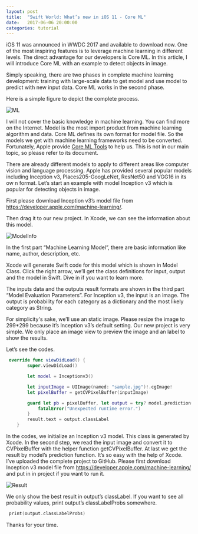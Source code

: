```yaml
---
layout: post
title:  "Swift World: What’s new in iOS 11 - Core ML"
date:   2017-06-06 20:00:00
categories: tutorial
---
```


iOS 11 was announced in WWDC 2017 and available to download now. One of the most inspiring features is to leverage machine learning in different levels. The direct advantage for our developers is Core ML. In this article, I will introduce Core ML with an example to detect objects in image.

Simply speaking, there are two phases in complete machine learning development: training with large-scale data to get model and use model to predict with new input data. Core ML works in the second phase.

Here is a simple figure to depict the complete process.

![ML](http://pengguo.xyz/resources/ML.png)

I will not cover the basic knowledge in machine learning. You can find more on the Internet. Model is the most import product from machine learning algorithm and data. Core ML defines its own format for model file. So the models we get with  machine learning frameworks need to be converted. Fortunately, Apple provide [Core ML Tools](https://developer.apple.com/machine-learning/) to help us. This is not in our main topic, so please refer to its document.

There are already different models to apply to different areas like computer vision and language processing. Apple has provided several popular models including Inception v3,  Places205-GoogLeNet, ResNet50 and VGG16 in its ow n format. Let’s start an example with model Inception v3 which is popular for detecting objects in image.

First please download Inception v3’s model file from https://developer.apple.com/machine-learning/.

Then drag it to our new project. In Xcode, we can see the information about this model.

![ModelInfo](http://pengguo.xyz/resources/ModelInfo.png)

In the first part “Machine Learning Model”, there are basic information like name, author, description, etc.

Xcode will generate Swift code for this model which is shown in Model Class. Click the right arrow, we’ll get the class definitions for input, output and the model in Swift. Dive in if you want to learn more.

The inputs data and the outputs result formats are shown in the third part “Model Evaluation Parameters”. For Inception v3, the input is an image. The output is probability for each category as a dictionary and the most likely category as String.

For simplicity's sake, we’ll use an static image. Please resize the image to 299*299 because it’s Inception v3’s default setting. Our new project is very simple. We only place an image view to preview the image and an label to show the results.

Let’s see the codes.

```swift
 override func viewDidLoad() {
        super.viewDidLoad()

        let model = Inceptionv3()

        let inputImage = UIImage(named: "sample.jpg")!.cgImage!
        let pixelBuffer = getCVPixelBuffer(inputImage)

        guard let pb = pixelBuffer, let output = try? model.prediction(image: pb) else {
            fatalError("Unexpected runtime error.")
        }
        result.text = output.classLabel
    }
```

In the codes, we initialize an Inception v3 model. This class is generated by Xcode. In the second step, we read the input image and convert it to CVPixelBuffer with the helper function getCVPixelBuffer. At last we get the result by model’s prediction function. It’s so easy with the help of Xcode. I’ve uploaded the complete project to GitHub. Please first download Inception v3 model file from https://developer.apple.com/machine-learning/ and put in in project if you want to run it.

![Result](http://pengguo.xyz/resources/result.png)

We only show the best result in output’s classLabel. If you want to see all probability values, print output’s classLabelProbs somewhere.

```swift
 print(output.classLabelProbs)
```

Thanks for your time.
